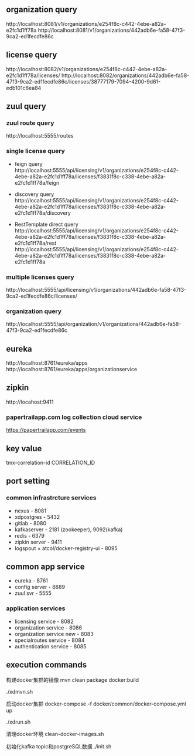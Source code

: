 ## organization query

http://localhost:8081/v1/organizations/e254f8c-c442-4ebe-a82a-e2fc1d1ff78a
http://localhost:8081/v1/organizations/442adb6e-fa58-47f3-9ca2-ed1fecdfe86c

## license query

http://localhost:8082/v1/organizations/e254f8c-c442-4ebe-a82a-e2fc1d1ff78a/licenses/
http://localhost:8082/organizations/442adb6e-fa58-47f3-9ca2-ed1fecdfe86c/licenses/38777179-7094-4200-9d61-edb101c6ea84

## zuul query

### zuul route query

http://localhost:5555/routes

### single license query
* feign query
http://localhost:5555/api/licensing/v1/organizations/e254f8c-c442-4ebe-a82a-e2fc1d1ff78a/licenses/f3831f8c-c338-4ebe-a82a-e2fc1d1ff78a/feign

* discovery query
http://localhost:5555/api/licensing/v1/organizations/e254f8c-c442-4ebe-a82a-e2fc1d1ff78a/licenses/f3831f8c-c338-4ebe-a82a-e2fc1d1ff78a/discovery

* RestTemplate direct query
http://localhost:5555/api/licensing/v1/organizations/e254f8c-c442-4ebe-a82a-e2fc1d1ff78a/licenses/f3831f8c-c338-4ebe-a82a-e2fc1d1ff78a/rest
http://localhost:5555/api/licensing/v1/organizations/e254f8c-c442-4ebe-a82a-e2fc1d1ff78a/licenses/f3831f8c-c338-4ebe-a82a-e2fc1d1ff78a

### multiple licenses query
http://localhost:5555/api/licensing/v1/organizations/442adb6e-fa58-47f3-9ca2-ed1fecdfe86c/licenses/

### organization query
http://localhost:5555/api/organization/v1/organizations/442adb6e-fa58-47f3-9ca2-ed1fecdfe86c

## eureka

http://localhost:8761/eureka/apps
http://localhost:8761/eureka/apps/organizationservice

## zipkin
http://locahost:9411

### papertrailapp.com log collection cloud service
https://papertrailapp.com/events

## key value

tmx-correlation-id CORRELATION_ID

## port setting

### common infrastrcture services
* nexus - 8081
* xdpostgres - 5432
* gitlab - 8080
* kafkaserver - 2181 (zookeeper), 9092(kafka)
* redis - 6379
* zipkin server - 9411
* logspout
× atcol/docker-registry-ui - 8095

## common app service

* eureka - 8761
* config server - 8889
* zuul svr - 5555

### application services
* licensing service - 8082
* organization service - 8086
* organization service new - 8083
* specialroutes service - 8084
* authentication service - 8085

## execution commands

构建docker集群的镜像
mvn clean package docker:build

./xdmvn.sh

启动docker集群
docker-compose -f docker/common/docker-compose.yml up

./xdrun.sh

清理docker环境
clean-docker-images.sh

初始化kafka topic和postgreSQL数据
./init.sh






